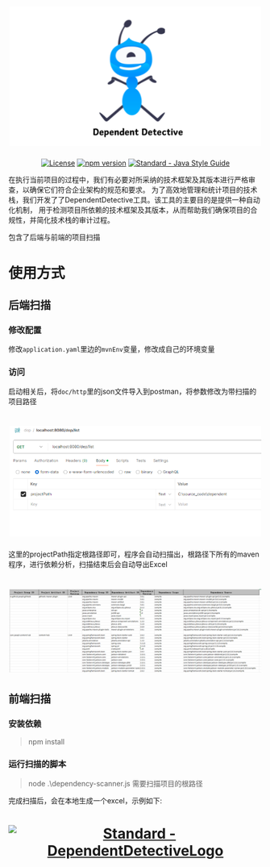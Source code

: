 
<h1 align="center">
  <a href="https://github.com/yanghaiji/DependentDetective.git">
  <img src="https://github.com/yanghaiji/DependentDetective/blob/main/doc/img/dep.png" 
  alt="Standard - DependentDetectiveLogo" width="500"></a>
</h1>
<p align="center">
    <a href="https://spring.io/projects"><img src='https://img.shields.io/badge/license-Apache%202-borightgreen' alt='License'/></a>
    <a href="https://spring.io/projects/spring-boot"><img src="https://img.shields.io/badge/Spring%20Boot-2.6.3-brightgreen)" alt="npm version"></a>
    <a href="https://standardjs.com"><img src="https://img.shields.io/badge/code_style-standard-brightgreen.svg" alt="Standard - Java Style Guide"></a>
</p>


在执行当前项目的过程中，我们有必要对所采纳的技术框架及其版本进行严格审查，以确保它们符合企业架构的规范和要求。
为了高效地管理和统计项目的技术栈，我们开发了了DependentDetective工具。该工具的主要目的是提供一种自动化机制，
用于检测项目所依赖的技术框架及其版本，从而帮助我们确保项目的合规性，并简化技术栈的审计过程。

包含了后端与前端的项目扫描


# 使用方式

## 后端扫描

### 修改配置

修改`application.yaml`里边的`mvnEnv`变量，修改成自己的环境变量


### 访问

启动相关后，将`doc/http`里的json文件导入到postman，将参数修改为带扫描的项目路径

<h1 align="center">
  <a href="https://github.com/yanghaiji/DependentDetective.git">
  <img src="https://github.com/yanghaiji/DependentDetective/blob/main/doc/img/postman.png" 
  alt="Standard - DependentDetectiveLogo" width="500"></a>
</h1>

这里的projectPath指定根路径即可，程序会自动扫描出，根路径下所有的maven程序，进行依赖分析，扫描结束后会自动导出Excel
<h1 align="center">
  <a href="https://github.com/yanghaiji/DependentDetective.git">
  <img src="https://github.com/yanghaiji/DependentDetective/blob/main/doc/img/excel_tepmlate.png" 
  alt="Standard - DependentDetectiveLogo" width="500"></a>
</h1>

## 前端扫描

### 安装依赖

> npm install
>

### 运行扫描的脚本

> node .\dependency-scanner.js 需要扫描项目的根路径
>

完成扫描后，会在本地生成一个excel，示例如下:

<h1 align="center">
  <a href="https://github.com/yanghaiji/DependentDetective.git">
  <img src="https://github.com/yanghaiji/DependentDetective/blob/main/doc/img/frontend_excel.png.png" 
  alt="Standard - DependentDetectiveLogo" width="500"></a>
</h1>

